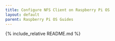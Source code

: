 ```yaml
---
title: Configure NFS Client on Raspberry Pi OS
layout: default
parent: Raspberry Pi OS Guides
---
```


{% include_relative README.md %}

